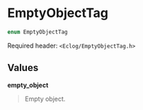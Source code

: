 # EmptyObjectTag

```c++
enum EmptyObjectTag
```

Required header: `<Eclog/EmptyObjectTag.h>`

## Values

**empty_object**

> Empty object.

